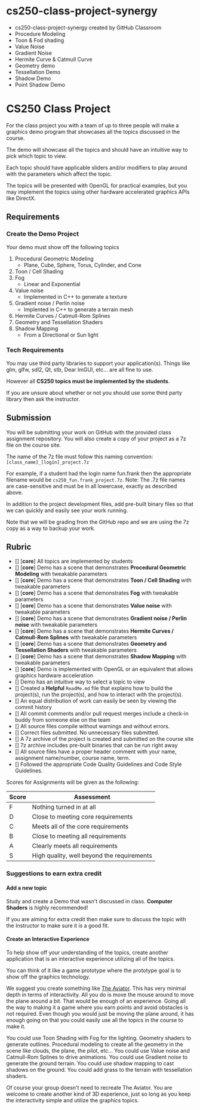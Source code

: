 # cs250-class-project-synergy
* cs250-class-project-synergy created by GitHub Classroom
* Procedure Modeling
* Toon & Fod shading
* Value Noise
* Gradient Noise
* Hermite Curve & Catmull Curve
* Geometry demo
* Tessellation Demo
* Shadow Demo
* Point Shadow Demo

# CS250 Class Project

For the class project you with a team of up to three people will make a graphics demo program that showcases all the topics discussed in the course.

The demo will showcase all the topics and should have an intuitive way to pick which topic to view.

Each topic should have applicable sliders and/or modifiers to play around with the parameters which affect the topic.

The topics will be presented with OpenGL for practical examples, but you may implement the topics using other hardware accelerated graphics APIs like DirectX.

## Requirements


### Create the Demo Project

Your demo must show off the following topics

1. Procedural Geometric Modeling
	- Plane, Cube, Sphere, Torus, Cylinder, and Cone
2. Toon / Cell Shading
3. Fog
	- Linear and Exponential
4. Value noise
	- Implemented in C++ to generate a texture
5. Gradient noise / Perlin noise
	- Implented in C++ to generate a terrain mesh
6. Hermite Curves / Catmull-Rom Splines
7. Geometry and Tessellation Shaders
8. Shadow Mapping
	- From a Directional or Sun light

### Tech Requirements

You may use third party libraries to support your application(s). Things like glm, glfw, sdl2, Qt, stb, Dear ImGUI, etc... are all fine to use.

However all **CS250 topics must be implemented by the students**.

If you are unsure about whether or not you should use some third party library then ask the instructor.


## Submission

You will be submitting your work on GitHub with the provided class assignment repository. You will also create a copy of your project as a 7z file on the course site. 

The name of the 7z file must follow this naming convention: `[class_name]_[login]_project.7z`

For example, if a student had the login name fun.frank then the appropriate filename would be `cs250_fun.frank_project.7z`. Note: The .7z file names are case-sensitive and must be in all lowercase, exactly as described above.

In addition to the project development files, add pre-built binary files so that we can quickly and easily see your work running.

Note that we will be grading from the GitHub repo and we are using the 7z copy as a way to backup your work.

## Rubric

- [] [**core**] All topics are implemented by students
- [] [**core**] Demo has a scene that demonstrates **Procedural Geometric Modeling** with tweakable parameters
- [] [**core**] Demo has a scene that demonstrates **Toon / Cell Shading** with tweakable parameters
- [] [**core**] Demo has a scene that demonstrates **Fog** with tweakable parameters
- [] [**core**] Demo has a scene that demonstrates **Value noise** with tweakable parameters
- [] [**core**] Demo has a scene that demonstrates **Gradient noise / Perlin noise** with tweakable parameters
- [] [**core**] Demo has a scene that demonstrates **Hermite Curves / Catmull-Rom Splines** with tweakable parameters
- [] [**core**] Demo has a scene that demonstrates **Geometry and Tessellation Shaders** with tweakable parameters
- [] [**core**] Demo has a scene that demonstrates **Shadow Mapping** with tweakable parameters
- [] [**core**] Demo is implemented with OpenGL or an equivalent that allows graphics hardware acceleration 
- [] Demo has an intuitive way to select a topic to view
- [] Created a **Helpful** `ReadMe.md` file that explains how to build the project(s), run the project(s), and how to interact with the project(s).
- [] An equal distribution of work can easily be seen by viewing the commit history
- [] All commit comments and/or pull request merges include a check-in buddy from someone else on the team
- [] All source files compile without warnings and without errors.
- [] Correct files submitted. No unnecessary files submitted.
- [] A 7z archive of the project is created and submitted on the course site
- [] 7z archive includes pre-built binaries that can be run right away
- [] All source files have a proper header comment with your name, assignment name/number, course name, term.
- [] Followed the appropriate Code Quality Guidelines and Code Style Guidelines.


Scores for Assignments will be given as the following:

Score        | Assessment
------------ | ----------
F | Nothing turned in at all
D | Close to meeting core requirements
C | Meets all of the core requirements
B | Close to meeting all requirements
A | Clearly meets all requirements 
S | High quality, well beyond the requirements

### Suggestions to earn extra credit

#### Add a new topic

Study and create a Demo that wasn't discussed in class. **Computer Shaders** is highly recommended!

If you are aiming for extra credit then make sure to discuss the topic with the Instructor to make sure it is a good fit.


#### Create an Interactive Experience

To help show off your understanding of the topics, create another application that is an interactive experience utilizing all of the topics.

You can think of it like a game prototype where the prototype goal is to show off the graphics technology.

We suggest you create something like [The Aviator](https://tympanus.net/codrops/2016/04/26/the-aviator-animating-basic-3d-scene-threejs/). This has very minimal depth in terms of interactivity. All you do is move the mouse around to move the plane around a bit. That would be enough of an experience. Going all the way to making it a game where you earn points and avoid obstacles is not required. Even though you would just be moving the plane around, it has enough going on that you could easily use all the topics in the course to make it. 

You could use Toon Shading with Fog for the lighting. Geometry shaders to generate outlines. Procedural modeling to create all the geometry in the scene like clouds, the plane, the pilot, etc... You could use Value noise and Catmull-Rom Splines to drive animations. You could use Gradient noise to generate the ground terrain. You could use shadow mapping to cast shadows on the ground. You could add grass to the terrain with tessellation shaders.

Of course your group doesn't need to recreate The Aviator. You are welcome to create another kind of 3D experience, just so long as you keep the interactivity simple and utilize the graphics topics.
